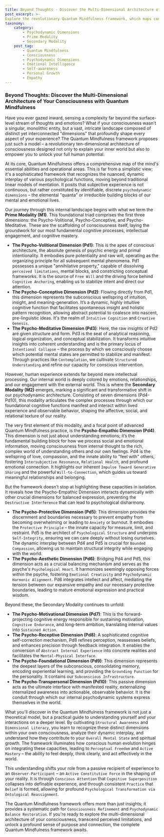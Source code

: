 ```yaml
---
title: Beyond Thoughts - Discover the Multi-Dimensional Architecture of Your Consciousness with Quantum Mindfulness
post_excerpt: >-
Explore the revolutionary Quantum Mindfulness framework, which maps consciousness as a dynamic, ten-dimensional architecture influencing every aspect of your experience. Discover how the Prime and Secondary Modalities, particularly the Psycho-Empathic Dimension, provide a blueprint for understanding your emotional landscape and fostering profound connection. This framework offers a practical guide to cultivating holistic emotional intelligence and wisdom compassion, unlocking your full human potential.
taxonomy:
    category:
        - Psychodynamic Dimensions
        - Prime Modality
        - Secondary Modality
    post_tag:
        - Quantum Mindfulness
        - Consciousness
        - Psychodynamic Dimensions
        - Emotional Intelligence
        - Self-awareness
        - Personal Growth
        - Empathy
---
```

### Beyond Thoughts: Discover the Multi-Dimensional Architecture of Your Consciousness with Quantum Mindfulness

Have you ever gazed inward, sensing a complexity far beyond the surface-level stream of thoughts and emotions? What if your consciousness wasn't a singular, monolithic entity, but a vast, intricate landscape composed of distinct yet interconnected "dimensions" that profoundly shape every aspect of your experience? The Quantum Mindfulness framework proposes just such a model – a revolutionary ten-dimensional architecture of consciousness designed not only to explain your inner world but also to empower you to unlock your full human potential.

At its core, Quantum Mindfulness offers a comprehensive map of the mind's essential abilities and operational areas. This is far from a simplistic view; it's a sophisticated framework that recognizes the nuanced, dynamic interplay of various psychological functions, moving beyond traditional linear models of mentation. It posits that subjective experience is not continuous, but rather constituted by identifiable, discrete `psychodynamic dimensions` – the elemental "quanta" or irreducible building blocks of our mental and emotional lives.

Our journey through this internal landscape begins with what we term the **Prime Modality (M1)**. This foundational triad comprises the first three dimensions: the Psycho-Volitional, Psycho-Conceptive, and Psycho-Meditative. These are the scaffolding of consciousness itself, laying the groundwork for our most fundamental cognitive processes, intellectual engagement, and cognitive mastery.

*   **The Psycho-Volitional Dimension (Pd1)**: This is the apex of conscious architecture, the absolute genesis of psychic energy and primal intentionality. It embodies pure potentiality and raw will, operating as the organizing principle for all subsequent mental phenomena. Pd1 possesses a unique "annihilative property," capable of dissolving `perceived limitations`, mental blocks, and constricting conceptual frameworks. It is the source of `Free Will` and the driving force behind `Cognitive Anchoring`, enabling us to stabilize intent and direct our attention.
*   **The Psycho-Conceptive Dimension (Pd2)**: Flowing directly from Pd1, this dimension represents the subconscious wellspring of intuition, insight, and meaning-generation. It’s a dynamic, highly intuitive cognitive function that facilitates spontaneous insight and holistic pattern recognition, allowing abstract potential to coalesce into nascent, pre-linguistic ideas. It's the realm of `Intuitive Cognition` and `Creative Genesis`.
*   **The Psycho-Meditative Dimension (Pd3)**: Here, the raw insights of Pd2 are given structure and form. Pd3 is the seat of analytical reasoning, logical organization, and conceptual stabilization. It transforms intuitive insights into coherent understanding and is the primary locus of `Intentional Collapse` – the process by which we consciously choose which potential mental states are permitted to stabilize and manifest. Through practices like `Contemplation`, we cultivate `Structured Understanding` and refine our capacity for conscious intervention.

However, human experience extends far beyond mere intellectual processing. Our internal world is deeply colored by emotions, relationships, and our engagement with the external world. This is where the **Secondary Modality (M2)** emerges, marking a significant and transformative shift in our psychodynamic architecture. Consisting of seven dimensions (Pd4-Pd10), this modality articulates the complex processes through which our foundational cognitive functions manifest and interact within lived experience and observable behavior, shaping the affective, social, and relational texture of our reality.

The very first element of this modality, and a focal point of advanced Quantum Mindfulness practice, is the **Psycho-Empathic Dimension (Pd4)**. This dimension is not just about understanding emotions; it’s the fundamental building block for how we process social and emotional information, moving consciousness from internal thought to the rich, complex world of understanding others and our own feelings. Pd4 is the wellspring of love, compassion, and the innate ability to "feel with" others, fostering `Intersubjective Resonance`, `Relational Health`, and profound emotional connection. It highlights our inherent `Impulse Toward Generative Sharing` and the powerful `Will-to-Connection`, which guides us toward meaningful relationships and belonging.

But the framework doesn't stop at highlighting these capacities in isolation. It reveals how the Psycho-Empathic Dimension interacts dynamically with other crucial dimensions for balanced expression, preventing the `Destructive Interference` that can lead to psychological disharmony.

*   **The Psycho-Protective Dimension (Pd5)**: This dimension provides the discernment and boundaries necessary to prevent empathy from becoming overwhelming or leading to `Anxiety` or burnout. It embodies the `Protective Principle` – the innate capacity for measure, limit, and restraint. Pd5 is the architect of `Psychological Structure` and underpins `Self-Integrity`, ensuring we can care deeply without losing ourselves. The dynamic interplay between Pd4 and Pd5 is crucial for `Bounded Compassion`, allowing us to maintain structural integrity while engaging with the world.
*   **The Psycho-Aesthetic Dimension (Pd6)**: Bridging Pd4 and Pd5, this dimension acts as a crucial balancing mechanism and serves as the psyche's `Psychological Heart`. It harmonizes seemingly opposing forces within the psyche, fostering `Emotional Creativity` and `Psychodynamic Harmonic Alignment`. Pd6 integrates intellect and affect, mediating the tension between our expansive empathy and our necessary protective boundaries, leading to mature emotional expression and practical wisdom.

Beyond these, the Secondary Modality continues to unfold:

*   **The Psycho-Motivational Dimension (Pd7)**: This is the forward-projecting cognitive energy responsible for sustaining motivation, `Cognitive Endurance`, and long-term ambition, translating internal values into `Sustained Action`.
*   **The Psycho-Receptive Dimension (Pd8)**: A sophisticated cognitive self-correction mechanism, Pd8 refines perception, reassesses beliefs, and enhances precision through feedback integration. It enables the conversion of `Abstract Internal Experience` into concrete realities and facilitates the `Mental-Physical Interface`.
*   **The Psycho-Foundational Dimension (Pd9)**: This dimension represents the deepest layers of the subconscious, consolidating memory, encoding experiential learning, and providing the `Grounding Function` for the personality. It contains our `Subconscious Infrastructure`.
*   **The Psycho-Transpersonal Dimension (Pd10)**: This passive dimension acts as the ultimate interface with manifested reality, externalizing internalized awareness into actionable, observable behavior. It is the conduit through which our internal psychodynamic systems express themselves in the world.

What you'll discover in the Quantum Mindfulness framework is not just a theoretical model, but a practical guide to understanding yourself and your interactions on a deeper level. By cultivating `Structural Awareness` and `Dimensional Literacy`, you learn to recognize these distinct dimensions within your own consciousness, analyze their dynamic interplay, and understand how they contribute to your `Overall Mental State` and spiritual growth. The framework illuminates how conscious human evolution hinges on integrating these capacities, leading to `Perceptual Freedom` and `Active Mastery` – the ability to feel deeply, think clearly, and act effectively in the world.

This understanding shifts your role from a passive recipient of experience to an `Observer-Participant` – an `Active Constitutive Force` in the shaping of your reality. It is through `Conscious Attention` that `Cognitive Superposition` collapses into definable experience, and through consistent `Practice` that `Belief` is formed, allowing for profound `Psychological Transformation via Ontological Reassignment`.

The Quantum Mindfulness framework offers more than just insights; it provides a systematic path for `Consciousness Refinement` and `Psychodynamic Balance Restoration`. If you're ready to explore the multi-dimensional architecture of your consciousness, transcend perceived limitations, and unlock a profound sense of purpose and connection, the complete Quantum Mindfulness framework awaits.